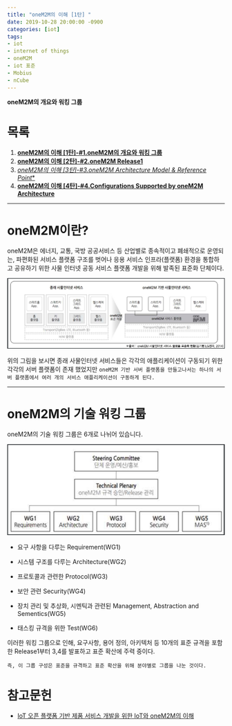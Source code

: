 ```yaml
---
title: "oneM2M의 이해 [1탄] "
date: 2019-10-28 20:00:00 -0900
categories: [iot]
tags: 
- iot
- internet of things
- oneM2M
- iot 표준
- Mobius
- nCube
---
```


**oneM2M의 개요와 워킹 그룹**  

# 목록    
1. [**oneM2M의 이해 [1탄]-#1.oneM2M의 개요와 워킹 그룹**](https://lbm93.github.io/iot/iot-onem2m1/)
2. [**oneM2M의 이해 [2탄]-#2.oneM2M Release1**](https://lbm93.github.io/iot/iot-onem2m2/)
3. [*oneM2M의 이해 [3탄]-#3.oneM2M Architecture Model & Reference Point**](https://lbm93.github.io/iot/iot-onem2m3/)
4. [**oneM2M의 이해 [4탄]-#4.Configurations Supported by oneM2M Architecture**](https://lbm93.github.io/iot/iot-onem2m4/)  
  
---

# oneM2M이란?
oneM2M은 에너지, 교통, 국방 공공서비스 등 산업별로 종속적이고 폐쇄적으로 운영되는, 파편화된 서비스 플랫폼 구조를 벗어나 응용 서비스 인프라(플랫폼) 환경을 통합하고 공유하기 위한 사물 인터넷 공동 서비스 플랫폼 개발을 위해 발족된 표준화 단체이다.

![그림1](/assets/images/img/iot-onem2m/1.PNG)

위의 그림을 보시면 종래 사물인터넷 서비스들은 각각의 애플리케이션이 구동되기 위한 각각의 서버 플랫폼이 존재 했었지만 `oneM2M 기반 서버 플랫폼을 만들고나서는 하나의 서버 플랫폼에서 여러 개의 서비스 애플리케이션이 구동하게 된다.`

---

# oneM2M의 기술 워킹 그룹
oneM2M의 기술 워킹 그룹은 6개로 나뉘어 있습니다.

![그림2](/assets/images/img/iot-onem2m/2.PNG)

- 요구 사항을 다루는 Requirement(WG1)

- 시스템 구조를 다루는 Architecture(WG2)

- 프로토콜과 관련한 Protocol(WG3)

- 보안 관련 Security(WG4)

- 장치 관리 및 추상화, 시멘틱과 관련된 Management, Abstraction and Sementics(WG5)

- 태스킹 규격을 위한 Test(WG6)

이러한 워킹 그룹으로 인해, 요구사항, 용어 정의, 아키텍처 등 10개의 표준 규격을 포함한 Release1부터 3,4를 발표하고 표준 확산에 주력 중이다.

 
`즉, 이 그룹 구성은 표준을 규격하고 표준 확산을 위해 분야별로 그룹을 나눈 것이다.`



# 참고문헌
- [IoT 오픈 플랫폼 기반 제품 서비스 개발을 위한 IoT와 oneM2M의 이해](http://www.iotocean.org/main/)